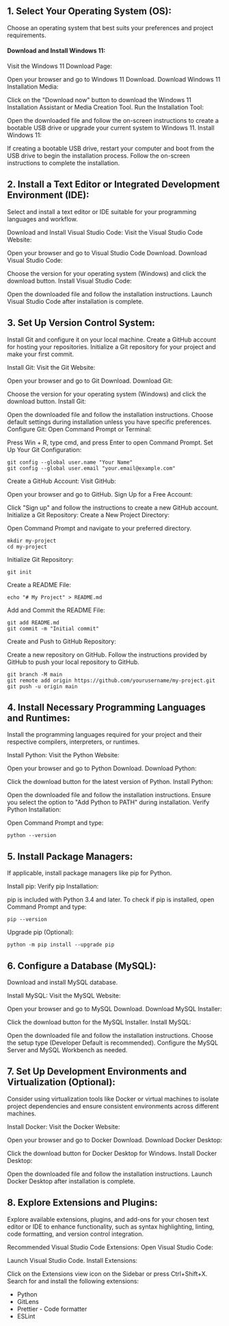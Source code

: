## 1. Select Your Operating System (OS):

Choose an operating system that best suits your preferences and project requirements.

#### Download and Install Windows 11:

Visit the Windows 11 Download Page:

Open your browser and go to Windows 11 Download.
Download Windows 11 Installation Media:

Click on the "Download now" button to download the Windows 11 Installation Assistant or Media Creation Tool.
Run the Installation Tool:

Open the downloaded file and follow the on-screen instructions to create a bootable USB drive or upgrade your current system to Windows 11.
Install Windows 11:

If creating a bootable USB drive, restart your computer and boot from the USB drive to begin the installation process.
Follow the on-screen instructions to complete the installation.

## 2. Install a Text Editor or Integrated Development Environment (IDE):

Select and install a text editor or IDE suitable for your programming languages and workflow.

Download and Install Visual Studio Code:
Visit the Visual Studio Code Website:

Open your browser and go to Visual Studio Code Download.
Download Visual Studio Code:

Choose the version for your operating system (Windows) and click the download button.
Install Visual Studio Code:

Open the downloaded file and follow the installation instructions.
Launch Visual Studio Code after installation is complete.

## 3. Set Up Version Control System:

Install Git and configure it on your local machine. Create a GitHub account for hosting your repositories. Initialize a Git repository for your project and make your first commit.

Install Git:
Visit the Git Website:

Open your browser and go to Git Download.
Download Git:

Choose the version for your operating system (Windows) and click the download button.
Install Git:

Open the downloaded file and follow the installation instructions.
Choose default settings during installation unless you have specific preferences.
Configure Git:
Open Command Prompt or Terminal:

Press Win + R, type cmd, and press Enter to open Command Prompt.
Set Up Your Git Configuration:

```
git config --global user.name "Your Name"
git config --global user.email "your.email@example.com"
```

Create a GitHub Account:
Visit GitHub:

Open your browser and go to GitHub.
Sign Up for a Free Account:

Click "Sign up" and follow the instructions to create a new GitHub account.
Initialize a Git Repository:
Create a New Project Directory:

Open Command Prompt and navigate to your preferred directory.

```
mkdir my-project
cd my-project
```

Initialize Git Repository:

```
git init
```

Create a README File:

```
echo "# My Project" > README.md
```

Add and Commit the README File:

```
git add README.md
git commit -m "Initial commit"
```

Create and Push to GitHub Repository:

Create a new repository on GitHub.
Follow the instructions provided by GitHub to push your local repository to GitHub.

```
git branch -M main
git remote add origin https://github.com/yourusername/my-project.git
git push -u origin main
```

## 4. Install Necessary Programming Languages and Runtimes:

Install the programming languages required for your project and their respective compilers, interpreters, or runtimes.

Install Python:
Visit the Python Website:

Open your browser and go to Python Download.
Download Python:

Click the download button for the latest version of Python.
Install Python:

Open the downloaded file and follow the installation instructions.
Ensure you select the option to "Add Python to PATH" during installation.
Verify Python Installation:

Open Command Prompt and type:

```
python --version
```

## 5. Install Package Managers:

If applicable, install package managers like pip for Python.

Install pip:
Verify pip Installation:

pip is included with Python 3.4 and later. To check if pip is installed, open Command Prompt and type:

```
pip --version
```

Upgrade pip (Optional):

```
python -m pip install --upgrade pip
```

## 6. Configure a Database (MySQL):

Download and install MySQL database.

Install MySQL:
Visit the MySQL Website:

Open your browser and go to MySQL Download.
Download MySQL Installer:

Click the download button for the MySQL Installer.
Install MySQL:

Open the downloaded file and follow the installation instructions.
Choose the setup type (Developer Default is recommended).
Configure the MySQL Server and MySQL Workbench as needed.

## 7. Set Up Development Environments and Virtualization (Optional):

Consider using virtualization tools like Docker or virtual machines to isolate project dependencies and ensure consistent environments across different machines.

Install Docker:
Visit the Docker Website:

Open your browser and go to Docker Download.
Download Docker Desktop:

Click the download button for Docker Desktop for Windows.
Install Docker Desktop:

Open the downloaded file and follow the installation instructions.
Launch Docker Desktop after installation is complete.

## 8. Explore Extensions and Plugins:

Explore available extensions, plugins, and add-ons for your chosen text editor or IDE to enhance functionality, such as syntax highlighting, linting, code formatting, and version control integration.

Recommended Visual Studio Code Extensions:
Open Visual Studio Code:

Launch Visual Studio Code.
Install Extensions:

Click on the Extensions view icon on the Sidebar or press Ctrl+Shift+X.
Search for and install the following extensions:
- Python
- GitLens
- Prettier - Code formatter
- ESLint
